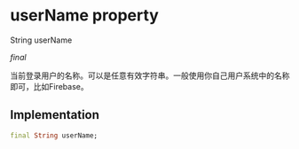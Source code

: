 


# userName property







String userName
  
_<span class="feature">final</span>_



<p>当前登录用户的名称。可以是任意有效字符串。一般使用你自己用户系统中的名称即可，比如Firebase。</p>



## Implementation

```dart
final String userName;
```







